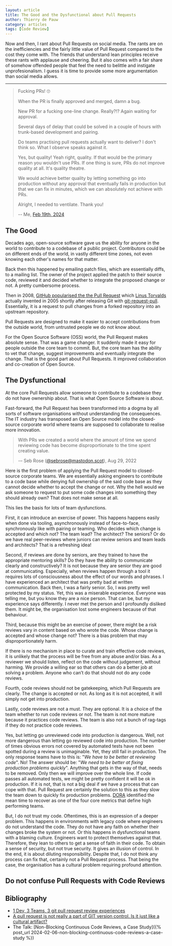```yaml
---
layout: article
title: The Good and the Dysfunctional about Pull Requests
author: Thierry de Pauw
category: articles
tags: [Code Review]
---
```


Now and then, I rant about Pull Requests on social media. The rants are on the inefficiencies and the fairly little value of Pull Request compared to the cost they come with. The friends that understand lean principles receive these rants with applause and cheering. But it also comes with a fair share of somehow offended people that feel the need to belittle and instigate unprofesionalism. I guess it is time to provide some more argumentation than social media allows.

---

> Fucking PRs! 🙄
>
> When the PR is finally approved and merged, damn a bug.
>
> New PR for a fucking one-line change. Really?!? Again waiting for approval.
>
> Several days of delay that could be solved in a couple of hours with trunk-based development and pairing.
>
> Do teams practising pull requests actually want to deliver? I don't think so. What I observe speaks against it.
>
> Yes, but quality! Yeah right, quality. If that would be the primary reason you wouldn't use PRs. If one thing is sure, PRs do not improve quality at all. It's quality theatre.
>
> We would achieve better quality by letting something go into production without any approval that eventually fails in production but that we can fix in minutes, which we can absolutely not achieve with PRs.
>
> Alright, I needed to ventilate. Thank you!
>
> -- Me, [Feb 19th, 2024](https://www.linkedin.com/posts/tdpauw_fucking-prs-when-the-pr-is-finally-activity-7165442161969201153-mA8v)

## The Good

Decades ago, open-source software gave us the ability for anyone in the world to contribute to a codebase of a public project. Contributors could be on different ends of the world, in vastly different time zones, not even knowing each other's names for that matter.

Back then this happened by emailing patch files, which are essentially diffs, to a mailing list. The owner of the project applied the patch to their source code, reviewed it and decided whether to integrate the proposed change or not. A pretty cumbersome process.

Then in 2008, [GitHub popularised the the Pull Request](https://github.blog/2008-02-23-oh-yeah-there-s-pull-requests-now/) which [Linus Torvalds](https://en.wikipedia.org/wiki/Linus_Torvalds) actually invented in 2005 shortly after releasing Git with [git-request-pull](https://git-scm.com/docs/git-request-pull). Essentially, it is a request to pull changes from a forked repository into an upstream repository.

Pull Requests are designed to make it easier to accept contributions from the outside world, from untrusted people we do not know about.

For the Open Source Software (OSS) world, the Pull Request makes absolute sense. That was a game changer. It suddenly made it easy for people outside the core team to commit. But, the core team has the ability to vet that change, suggest improvements and eventually integrate the change. That is the good part about Pull Requests. It improved collaboration and co-creation of Open Source.

## The Dysfunctional

At the core Pull Requests allow someone to contribute to a codebase they do not have ownership about. That is what Open Source Software is about.

Fast-forward, the Pull Request has been transformed into a dogma by all sorts of software organisations without understanding the consequences. The IT industry has transposed an Open Source model into the closed-source corporate world where teams are supposed to collaborate to realise more innovation.

> With PRs we created a world where the amount of time we spend reviewing code has become disproportionate to the time spent creating value.
>
> -– Seb Rose ([@sebrose@mastodon.scot](https://mastodon.scot/@sebrose)), Aug 29, 2022

Here is the first problem of applying the Pull Request model to closed-source corporate teams. We are essentially asking engineers to contribute to a code base while denying full ownership of the said code base as they cannot decide whether to accept the change or not. Why the hell would we ask someone to request to put some code changes into something they should already own? That does not make sense at all.

This lies the basis for lots of team dysfunctions.

First, it can introduce an exercise of power. This happens happens easily when done via tooling, asynchronously instead of face-to-face, synchronously like with pairing or teaming. Who decides which change is accepted and which not? The team lead? The architect? The seniors? Or do we have real peer-reviews where juniors can review seniors and team leads and architects? That is a refreshing idea!

Second, if reviews are done by seniors, are they trained to have the appropriate mentoring skills? Do they have the ability to communicate clearly and constructively? It is not because they are senior they are good at communicating. Especially, when reviews happen through a tool it requires lots of consciousness about the effect of our words and phrases. I have experienced an architect that was pretty bad at written communication. Back then, I was a fairly senior. So, I was pretty well protected by my status. Yet, this was a miserable experience. Everyone was telling me, but you know they are a nice person. That can be, but my experience says differently. I never met the person and I profoundly disliked them. It might be, the organisation lost some engineers because of that behaviour.

Third, because this might be an exercise of power, there might be a risk reviews vary in content based on who wrote the code. Whose change is accepted and whose change not? There is a bias problem that may disproportionately harm.

If there is no mechanism in place to curate and train effective code reviews, it is unlikely that the process will be free from any abuse and/or bias. As a reviewer we should listen, reflect on the code without judgement, without harming. We provide a willing ear so that others can do a better job at solving a problem. Anyone who can’t do that should not do any code reviews.

Fourth, code reviews should not be gatekeeping, which Pull Requests are clearly. The change is accepted or not. As long as it is not accepted, it will simply not get into production.

Lastly, code reviews are not a must. They are optional. It is a choice of the team whether to run code reviews or not. The team is not more mature because it practices code reviews. The team is also not a bunch of rag-tags if they do not practice code reviews.

Yes, but letting go unreviewed code into production is dangerous. Well, not more dangerous than letting go reviewed code into production. The number of times obvious errors not covered by automated tests have not been spotted during a review is unimaginable. Yet, they still fail in production. The only response teams have to this is: "*We have to be better at reviewing code*". No! The answer should be: "*We need to be better at fixing production problems quickly*". Anything that gets in the way of that, needs to be removed. Only then we will improve over the whole line. If code passes all automated tests, we might be pretty confident it will be ok in production. If it is not, that is not a big deal if we have a process that can cope with that. Pull Request are certainly the solution to this as they slow the team down to quickly fix production problems. [DORA](https://dora.dev/) identified the mean time to recover as one of the four core metrics that define high performing teams.

But, I do not trust my code. Oftentimes, this is an expression of a deeper problem. This happens in environments with legacy code where engineers do not understand the code. They do not have any faith on whether their changes broke the system or not. Or this happens in dysfunctional teams with a blaming culture. Engineers want to protect themselves against that. Therefore, they lean to others to get a sense of faith in their code. To obtain a sense of security, but not true security. It gives an illusion of control. In the end, it is about diluting responsibility. Despite that, I do not think any process can fix that, certainly not a Pull Request process. That being the case, the organisation has a cultural problem  requiring profound attention.

## Do not confuse Pull Requests with Code Reviews


## Bibliography

- [1 Dev, 3 Teams, 3 git pull request review experiences](https://linearb.io/blog/three-git-pull-request-review-strategies)
- [A pull request is not really a part of GIT version control. Is it just like a cultural artifact?](https://www.quora.com/A-pull-request-is-not-really-a-part-of-GIT-version-control-Is-it-just-like-a-cultural-artifact)
- The Talk: [Non-Blocking Continuous Code Reviews, a Case Study]({% post_url 2024-02-06-non-blocking-continuous-code-reviews-a-case-study %})
